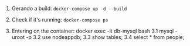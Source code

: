 1. Gerando a build: ```docker-compose up -d --build```

2. Check if it's running: ```docker-compose ps```

3. Entering on the container: docker exec -it db-mysql bash
3.1 mysql -uroot -p
3.2 use nodeappdb;
3.3 show tables;
3.4 select * from people;